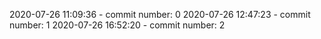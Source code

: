 2020-07-26 11:09:36 - commit number: 0
2020-07-26 12:47:23 - commit number: 1
2020-07-26 16:52:20 - commit number: 2
